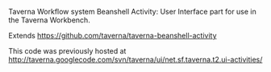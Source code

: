 Taverna Workflow system Beanshell Activity: User Interface part for use in the Taverna Workbench.

Extends https://github.com/taverna/taverna-beanshell-activity

This code was previously hosted at http://taverna.googlecode.com/svn/taverna/ui/net.sf.taverna.t2.ui-activities/